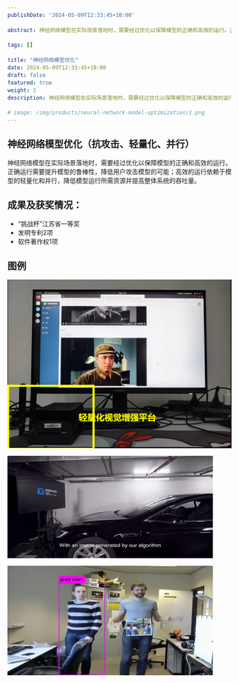 ```yaml
---
publishDate: '2024-05-09T12:33:45+10:00'

abstract: 神经网络模型在实际场景落地时，需要经过优化以保障模型的正确和高效的运行。正确运行需要提升模型的鲁棒性，降低用户攻击模型的可能；高效的运行依赖于模型的轻量化和并行，降低模型运行所需资源并提高整体系统的吞吐量。

tags: []

title: "神经网络模型优化"
date: 2024-05-09T12:33:45+10:00
draft: false
featured: true
weight: 2
description: 神经网络模型在实际场景落地时，需要经过优化以保障模型的正确和高效的运行。正确运行需要提升模型的鲁棒性，降低用户攻击模型的可能；高效的运行依赖于模型的轻量化和并行，降低模型运行所需资源并提高整体系统的吞吐量。

# image: /img/products/neural-network-model-optimization/1.png
---
```


## 神经网络模型优化（抗攻击、轻量化、并行）

神经网络模型在实际场景落地时，需要经过优化以保障模型的正确和高效的运行。正确运行需要提升模型的鲁棒性，降低用户攻击模型的可能；高效的运行依赖于模型的轻量化和并行，降低模型运行所需资源并提高整体系统的吞吐量。


## 成果及获奖情况：
* “挑战杯”江苏省一等奖
* 发明专利2项
* 软件著作权1项

## 图例

<!-- ![neural-network-model-optimization-1](/img/products/neural-network-model-optimization/1.png) -->
![neural-network-model-optimization-1](1.png)

<!-- ![neural-network-model-optimization-2](/img/products/neural-network-model-optimization/2.png) -->
![neural-network-model-optimization-2](2.png)

<!-- ![neural-network-model-optimization-3](/img/products/neural-network-model-optimization/3.png) -->
![neural-network-model-optimization-3](3.png)